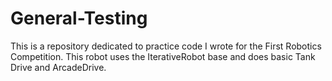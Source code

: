 # General-Testing
This is a repository dedicated to practice code I wrote for the First Robotics Competition.
This robot uses the IterativeRobot base and does basic Tank Drive and ArcadeDrive.
